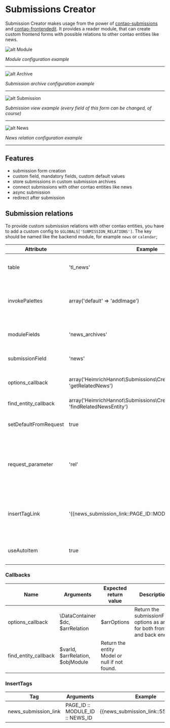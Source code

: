 # Submissions Creator

Submission Creator makes usage from the power of [contao-submissions](https://github.com/heimrichhannot/contao-subnmissions) and [contao-frontendedit](https://github.com/heimrichhannot/contao-frontendedit).
It provides a reader module, that can create custom frontend forms with possible relations to other contao entities like news.

![alt Module](docs/module.jpg)

*Module configuration example*

---

![alt Archive](docs/submission_archive.jpg)

*Submission archive configuration example*

---

![alt Submission](docs/submission.jpg)

*Submission view example (every field of this form can be changed, of course)*

---

![alt News](docs/news_relation.jpg)

*News relation configuration example*

---


## Features

* submission form creation
* custom field, mandatory fields, custom default values
* store submissions in custom submission archives
* connect submissions with other contao entities like news
* async submission
* redirect after submission

## Submission relations

To provide custom submission relations with other contao entities, you have to add a custom config to `$GLOBALS['SUBMISSION_RELATIONS']`. 
The key should be named like the backend module, for example `news` or `calendar`;

Attribute | Example | Description 
---- | -------- | -----------
table | 'tl_news' | The related entity table name (required for invoking tl_submision_relation_spread fields to this datacontainer)
invokePalettes | array('default' => 'addImage') | Array containing the entity palette as key and the prefix invokation field as value (required for invoking tl_submision_relation_spread fields to this datacontainer)
moduleFields | 'news_archives' | Add these fields to tl_module submission_creator palette as additional relation fields. 
submissionField | 'news' | The tl_submission field, where the id of the related entity should be stored in.
options_callback | array('HeimrichHannot\Submissions\Creator\SubmissionCreator', 'getRelatedNews') | Provide a valid options_callback that returns the options for the submissionField.
find_entity_callback | array('HeimrichHannot\Submissions\Creator\SubmissionCreator', 'findRelatedNewsEntity') | A valid callback that returns the entity object model.
setDefaultFromRequest | true | Set the submissionField from $_GET request parameter. Set to false if you don`t want this behavior.
request_parameter | 'rel' | Provide a custom request parameter that will be taken for setting the default relation entity from request or leave empty, than the submissionField value will taken as Request parameter ($_GET).
insertTagLink | '{{news_submission_link::PAGE_ID::MODULE_ID::ENTITY_ID}}' | The inserttag that will be available to link to the submission from outside. PAGE_ID, MODULE_ID, ENTITY_ID must be definied as String like provided in the Example.
useAutoItem | true | Set the request parameter as auto_item and generate a readable alias and append to the submission page url.

### Callbacks

Name | Arguments | Expected return value | Description
---- | --------- | --------------------- | -----------
options_callback | \DataContainer $dc, $arrRelation | $arrOptions | Return the submissionField options as array for both front and back end.
find_entity_callback | $varId, $arrRelation, $objModule  | Return the entity Model or null if not found.

### InsertTags

Tag | Arguments | Example
--- | --------- | ------- 
news_submission_link | PAGE_ID :: MODULE_ID :: NEWS_ID | {{news_submission_link::55::77::308}}
